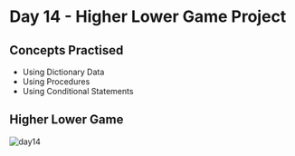 # Day 14 - Higher Lower Game Project
## Concepts Practised
- Using Dictionary Data
- Using Procedures
- Using Conditional Statements
## Higher Lower Game
![day14](https://github.com/user-attachments/assets/aa47c51d-bc8b-45c4-b817-927313fc878a)
